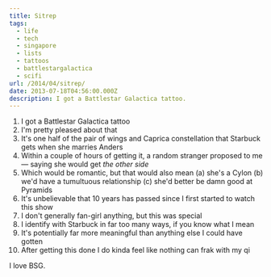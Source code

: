 ```yaml
---
title: Sitrep
tags:
  - life
  - tech
  - singapore
  - lists
  - tattoos
  - battlestargalactica
  - scifi
url: /2014/04/sitrep/
date: 2013-07-18T04:56:00.000Z
description: I got a Battlestar Galactica tattoo.
---
```

 

  1. I got a Battlestar Galactica tattoo
  2. I'm pretty pleased about that
  3. It's one half of the pair of wings and Caprica constellation that Starbuck gets when she marries Anders
  4. Within a couple of hours of getting it, a random stranger proposed to me — saying she would get *the other side*
  5. Which would be romantic, but that would also mean (a) she's a Cylon (b) we'd have a tumultuous relationship (c) she'd better be damn good at Pyramids
  6. It's unbelievable that 10 years has passed since I first started to watch this show
  7. I don't generally fan-girl anything, but this was special
  8. I identify with Starbuck in far too many ways, if you know what I mean
  9. It's potentially far more meaningful than anything else I could have gotten
 10. After getting this done I do kinda feel like nothing can frak with my qi

I love BSG.
